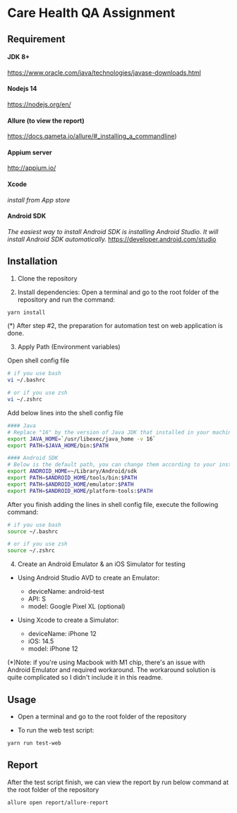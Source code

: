 # Care Health QA Assignment

## Requirement

#### JDK 8+

https://www.oracle.com/java/technologies/javase-downloads.html

#### Nodejs 14

https://nodejs.org/en/

#### Allure (to view the report)

https://docs.qameta.io/allure/#_installing_a_commandline)

#### Appium server

http://appium.io/

#### Xcode

*install from App store*

#### Android SDK

*The easiest way to install Android SDK is installing Android Studio. It will install Android SDK automatically.* https://developer.android.com/studio 

## Installation

1. Clone the repository

2. Install dependencies: Open a terminal and go to the root folder of the repository and run the command:

```bash
yarn install
```

(*) After step #2, the preparation for automation test on web application is done.

3. Apply Path (Environment variables)

Open shell config file
```bash
# if you use bash
vi ~/.bashrc

# or if you use zsh
vi ~/.zshrc
```

Add below lines into the shell config file
```bash
#### Java
# Replace "16" by the version of Java JDK that installed in your machine  
export JAVA_HOME=`/usr/libexec/java_home -v 16`
export PATH=$JAVA_HOME/bin:$PATH

#### Android SDK
# Below is the default path, you can change them according to your installed directory 
export ANDROID_HOME=~/Library/Android/sdk
export PATH=$ANDROID_HOME/tools/bin:$PATH
export PATH=$ANDROID_HOME/emulator:$PATH
export PATH=$ANDROID_HOME/platform-tools:$PATH
```

After you finish adding the lines in shell config file, execute the following command:
```bash
# if you use bash
source ~/.bashrc

# or if you use zsh
source ~/.zshrc
```

4. Create an Android Emulator & an iOS Simulator for testing

- Using Android Studio AVD to create an Emulator:
    * deviceName: android-test
    * API: S
    * model: Google Pixel XL (optional)
    
- Using Xcode to create a Simulator:
    * deviceName: iPhone 12
    * iOS: 14.5
    * model: iPhone 12

(*)Note: if you're using Macbook with M1 chip, there's an issue with Android Emulator and required workaround. The workaround solution is quite complicated so I didn't include it in this readme.
## Usage

- Open a terminal and go to the root folder of the repository

- To run the web test script:
```bash
yarn run test-web
```

## Report

After the test script finish, we can view the report by run below command at the root folder of the repository

```bash
allure open report/allure-report
```